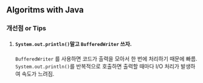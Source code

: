## Algoritms with Java

### 개선점 or Tips

1. #### ```System.out.println()```말고 ```BufferedWriter``` 쓰자.<br>
   ```BufferedWriter``` 를 사용하면 코드가 출력을 모아서 한 번에 처리하기 때문에 빠름.<br>
   ```System.out.println()```를 반복적으로 호출하면 출력할 때마다 I/O 처리가 발생하여 속도가 느려짐.